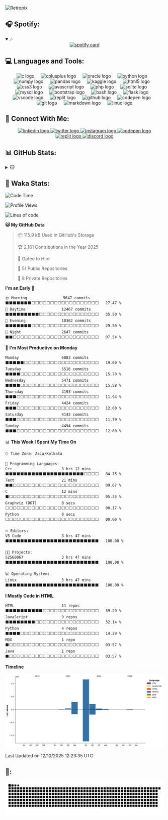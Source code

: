 <p>
    
![Retropix](https://github.com/imsrikant/imsrikant/assets/52560067/eb97bfe4-2c63-4f9a-8b1f-d035cfbb6728)   

</p>
<!-- gpg key test -->

## 🎧 Spotify:
<details open>
    <summary>🎶</summary>
<div align="center">
  <a href="https://open.spotify.com/user/zbbwgd5b5xqg388spshqfy1er"target+"_blank"><img width="320" height="445" src="https://spotify-github-profile.kittinanx.com/api/view?uid=zbbwgd5b5xqg388spshqfy1er&cover_image=true&theme=default&show_offline=false&background_color=121212&interchange=false&bar_color=53b14f&bar_color_cover=true" alt="spotify card"></a>
</div>
</details>
 
 
## 💻 Languages and Tools:
<div align="center">
  <img src="https://cdn.jsdelivr.net/gh/devicons/devicon/icons/c/c-original.svg" height="39" alt="c logo"  />
  <img width="13" />
  <img src="https://cdn.jsdelivr.net/gh/devicons/devicon/icons/cplusplus/cplusplus-original.svg" height="39" alt="cplusplus logo"  />
  <img width="13" />
  <img src="https://cdn.simpleicons.org/oracle/F80000" height="39" alt="oracle logo"  />
  <img width="13" />
  <img src="https://cdn.jsdelivr.net/gh/devicons/devicon/icons/python/python-original.svg" height="39" alt="python logo"  />
  <img width="13" />
  <img src="https://cdn.jsdelivr.net/gh/devicons/devicon/icons/numpy/numpy-original.svg" height="39" alt="numpy logo"  />
  <img width="13" />
  <img src="https://cdn.jsdelivr.net/gh/devicons/devicon/icons/pandas/pandas-original.svg" height="39" alt="pandas logo"  />
  <img width="13" />
  <img src="https://cdn.jsdelivr.net/gh/devicons/devicon/icons/kaggle/kaggle-original.svg" height="39" alt="kaggle logo"  />
  <img width="13" />
  <img src="https://cdn.jsdelivr.net/gh/devicons/devicon/icons/html5/html5-original.svg" height="39" alt="html5 logo"  />
  <img width="13" />
  <img src="https://cdn.jsdelivr.net/gh/devicons/devicon/icons/css3/css3-original.svg" height="39" alt="css3 logo"  />
  <img width="13" />
  <img src="https://cdn.jsdelivr.net/gh/devicons/devicon/icons/javascript/javascript-original.svg" height="39" alt="javascript logo"  />
  <img width="13" />
  <img src="https://cdn.jsdelivr.net/gh/devicons/devicon/icons/php/php-original.svg" height="39" alt="php logo"  />
  <img width="13" />
  <img src="https://cdn.jsdelivr.net/gh/devicons/devicon/icons/sqlite/sqlite-original.svg" height="39" alt="sqlite logo"  />
  <img width="13" />
  <img src="https://cdn.jsdelivr.net/gh/devicons/devicon/icons/mysql/mysql-original.svg" height="39" alt="mysql logo"  />
  <img width="13" />
  <img src="https://cdn.jsdelivr.net/gh/devicons/devicon/icons/bootstrap/bootstrap-original.svg" height="39" alt="bootstrap logo"  />
  <img width="13" />
  <img src="https://cdn.jsdelivr.net/gh/devicons/devicon/icons/bash/bash-original.svg" height="39" alt="bash logo"  />
  <img width="13" />
  <img src="https://cdn.jsdelivr.net/gh/devicons/devicon/icons/flask/flask-original.svg" height="39" alt="flask logo"  />
  <img width="13" />
  <img src="https://cdn.jsdelivr.net/gh/devicons/devicon/icons/vscode/vscode-original.svg" height="39" alt="vscode logo"  />
  <img width="13" />
  <img src="https://skillicons.dev/icons?i=replit" height="39" alt="replit logo"  />
  <img width="13" />
  <img src="https://skillicons.dev/icons?i=github" height="39" alt="github logo"  />
  <img width="13" />
  <img src="https://skillicons.dev/icons?i=codepen" height="39" alt="codepen logo"  />
  <img width="13" />
  <img src="https://cdn.jsdelivr.net/gh/devicons/devicon/icons/git/git-original.svg" height="39" alt="git logo"  />
  <img width="13" />
  <img src="https://skillicons.dev/icons?i=md" height="39" alt="markdown logo"  />
  <img width="13" />
  <img src="https://cdn.jsdelivr.net/gh/devicons/devicon/icons/linux/linux-original.svg" height="39" alt="linux logo"  />
</div>


## 👋 Connect With Me:

<div align="center">
  <a href="https://www.linkedin.com/in/imsrikant" target="_blank">
    <img src="https://cdn.jsdelivr.net/gh/devicons/devicon/icons/linkedin/linkedin-original.svg" width="52" height="40" alt="linkedin logo"  />
  </a>
  <a href="https://twitter.com/xero0kun" target="_blank">
    <img src="https://cdn.jsdelivr.net/gh/devicons/devicon/icons/twitter/twitter-original.svg" width="52" height="40" alt="twitter logo"  />
  </a>
  <a href="https://www.instagram.com/xero0kun/" target="_blank">
    <img src="https://skillicons.dev/icons?i=instagram" width="52" height="40" alt="instagram logo"  />
  </a>
  <a href="https://codepen.io/imsrikant" target="_blank">
    <img src="https://skillicons.dev/icons?i=codepen" width="52" height="40" alt="codepen logo"  />
  </a>
  <a href="https://replit.com/@imsrikant" target="_blank">
   <img src="https://skillicons.dev/icons?i=replit" width="52" height="40" alt="replit logo"  />
   </a>
     <a href="https://discordapp.com/users/958730116836507718" target="_blank">
    <img src="https://cdn.simpleicons.org/discord/5865F2" width="52" height="40" alt="discord logo"  />
  </a>
   
</div>

## 📊 GitHub Stats:

 <details>
    <summary>🐱</summary>
    <table align="center">
  <tr>
    <td>
      <img src="https://github-readme-stats.vercel.app/api?username=imsrikant&theme=radical&hide_border=false&include_all_commits=false&count_private=true&border_radius=20&rank_icon=github&show_icons=true" alt="Github-Stats">
    </td>
    <td>
      <img src="https://github-readme-streak-stats.herokuapp.com/?user=imsrikant&theme=radical&hide_border=false&border_radius=20&card_width=500" alt="Github streak Stats">
    </td>
  </tr>
  <tr>
    <td colspan=2 align=center>
      <img src="https://github-readme-stats.vercel.app/api/top-langs/?username=imsrikant&theme=radical&hide_border=false&include_all_commits=true&count_private=false&layout=compact&border_radius=20" alt="language card">
    </td>
  </tr>
  <tr>
      <td colspan=2>
        <img style="border-radius:20px;" width=1024  src="https://github-readme-activity-graph.vercel.app/graph?username=imsrikant&bg_color=141321&color=a9fef7&point=f8d847&line=fe428e&area=true" alt="activity graph">
      </td>
  </tr>

</table>
</details>


## 🚨 Waka Stats:

<!--START_SECTION:waka-->
![Code Time](http://img.shields.io/badge/Code%20Time-663%20hrs%2050%20mins-blue)

![Profile Views](http://img.shields.io/badge/Profile%20Views-0-blue)

![Lines of code](https://img.shields.io/badge/From%20Hello%20World%20I%27ve%20Written-173.8%20million%20lines%20of%20code-blue)

**🐱 My GitHub Data** 

> 📦 115.9 kB Used in GitHub's Storage 
 > 
> 🏆 2,161 Contributions in the Year 2025
 > 
> 💼 Opted to Hire
 > 
> 📜 51 Public Repositories 
 > 
> 🔑 8 Private Repositories 
 > 
**I'm an Early 🐤** 

```text
🌞 Morning                9647 commits        ⬛⬛⬛⬛⬛⬛⬛⬜⬜⬜⬜⬜⬜⬜⬜⬜⬜⬜⬜⬜⬜⬜⬜⬜⬜   27.47 % 
🌆 Daytime                12467 commits       ⬛⬛⬛⬛⬛⬛⬛⬛⬛⬜⬜⬜⬜⬜⬜⬜⬜⬜⬜⬜⬜⬜⬜⬜⬜   35.50 % 
🌃 Evening                10362 commits       ⬛⬛⬛⬛⬛⬛⬛⬜⬜⬜⬜⬜⬜⬜⬜⬜⬜⬜⬜⬜⬜⬜⬜⬜⬜   29.50 % 
🌙 Night                  2647 commits        ⬛⬛⬜⬜⬜⬜⬜⬜⬜⬜⬜⬜⬜⬜⬜⬜⬜⬜⬜⬜⬜⬜⬜⬜⬜   07.54 % 
```
📅 **I'm Most Productive on Monday** 

```text
Monday                   6883 commits        ⬛⬛⬛⬛⬛⬜⬜⬜⬜⬜⬜⬜⬜⬜⬜⬜⬜⬜⬜⬜⬜⬜⬜⬜⬜   19.60 % 
Tuesday                  5516 commits        ⬛⬛⬛⬛⬜⬜⬜⬜⬜⬜⬜⬜⬜⬜⬜⬜⬜⬜⬜⬜⬜⬜⬜⬜⬜   15.70 % 
Wednesday                5471 commits        ⬛⬛⬛⬛⬜⬜⬜⬜⬜⬜⬜⬜⬜⬜⬜⬜⬜⬜⬜⬜⬜⬜⬜⬜⬜   15.58 % 
Thursday                 4193 commits        ⬛⬛⬛⬜⬜⬜⬜⬜⬜⬜⬜⬜⬜⬜⬜⬜⬜⬜⬜⬜⬜⬜⬜⬜⬜   11.94 % 
Friday                   4424 commits        ⬛⬛⬛⬜⬜⬜⬜⬜⬜⬜⬜⬜⬜⬜⬜⬜⬜⬜⬜⬜⬜⬜⬜⬜⬜   12.60 % 
Saturday                 4142 commits        ⬛⬛⬛⬜⬜⬜⬜⬜⬜⬜⬜⬜⬜⬜⬜⬜⬜⬜⬜⬜⬜⬜⬜⬜⬜   11.79 % 
Sunday                   4494 commits        ⬛⬛⬛⬜⬜⬜⬜⬜⬜⬜⬜⬜⬜⬜⬜⬜⬜⬜⬜⬜⬜⬜⬜⬜⬜   12.80 % 
```


📊 **This Week I Spent My Time On** 

```text
🕑︎ Time Zone: Asia/Kolkata

💬 Programming Languages: 
C++                      3 hrs 12 mins       ⬛⬛⬛⬛⬛⬛⬛⬛⬛⬛⬛⬛⬛⬛⬛⬛⬛⬛⬛⬛⬛⬜⬜⬜⬜   84.75 % 
Text                     21 mins             ⬛⬛⬜⬜⬜⬜⬜⬜⬜⬜⬜⬜⬜⬜⬜⬜⬜⬜⬜⬜⬜⬜⬜⬜⬜   09.67 % 
C                        12 mins             ⬛⬜⬜⬜⬜⬜⬜⬜⬜⬜⬜⬜⬜⬜⬜⬜⬜⬜⬜⬜⬜⬜⬜⬜⬜   05.33 % 
Graphviz (DOT)           0 secs              ⬜⬜⬜⬜⬜⬜⬜⬜⬜⬜⬜⬜⬜⬜⬜⬜⬜⬜⬜⬜⬜⬜⬜⬜⬜   00.17 % 
Python                   0 secs              ⬜⬜⬜⬜⬜⬜⬜⬜⬜⬜⬜⬜⬜⬜⬜⬜⬜⬜⬜⬜⬜⬜⬜⬜⬜   00.06 % 

🔥 Editors: 
VS Code                  3 hrs 47 mins       ⬛⬛⬛⬛⬛⬛⬛⬛⬛⬛⬛⬛⬛⬛⬛⬛⬛⬛⬛⬛⬛⬛⬛⬛⬛   100.00 % 

🐱‍💻 Projects: 
52560067                 3 hrs 47 mins       ⬛⬛⬛⬛⬛⬛⬛⬛⬛⬛⬛⬛⬛⬛⬛⬛⬛⬛⬛⬛⬛⬛⬛⬛⬛   100.00 % 

💻 Operating System: 
Linux                    3 hrs 47 mins       ⬛⬛⬛⬛⬛⬛⬛⬛⬛⬛⬛⬛⬛⬛⬛⬛⬛⬛⬛⬛⬛⬛⬛⬛⬛   100.00 % 
```

**I Mostly Code in HTML** 

```text
HTML                     11 repos            ⬛⬛⬛⬛⬛⬛⬛⬛⬛⬛⬜⬜⬜⬜⬜⬜⬜⬜⬜⬜⬜⬜⬜⬜⬜   39.29 % 
JavaScript               9 repos             ⬛⬛⬛⬛⬛⬛⬛⬛⬜⬜⬜⬜⬜⬜⬜⬜⬜⬜⬜⬜⬜⬜⬜⬜⬜   32.14 % 
Python                   4 repos             ⬛⬛⬛⬛⬜⬜⬜⬜⬜⬜⬜⬜⬜⬜⬜⬜⬜⬜⬜⬜⬜⬜⬜⬜⬜   14.29 % 
MDX                      1 repo              ⬛⬜⬜⬜⬜⬜⬜⬜⬜⬜⬜⬜⬜⬜⬜⬜⬜⬜⬜⬜⬜⬜⬜⬜⬜   03.57 % 
Java                     1 repo              ⬛⬜⬜⬜⬜⬜⬜⬜⬜⬜⬜⬜⬜⬜⬜⬜⬜⬜⬜⬜⬜⬜⬜⬜⬜   03.57 % 
```



**Timeline**

![Lines of Code chart](https://raw.githubusercontent.com/imsrikant/imsrikant/main/assets/bar_graph.png)


 Last Updated on 12/10/2025 12:23:35 UTC
<!--END_SECTION:waka-->

## :snake::
<div align="center">
<picture>
  <img align="center" alt="github-snake" src="https://raw.githubusercontent.com/imsrikant/imsrikant/output/github-contribution-grid-snake-dark.svg" />
</picture>
</div>
<!--
**imsrikant/imsrikant** is a ✨ _special_ ✨ repository because its `README.md` (this file) appears on your GitHub profile.

Here are some ideas to get you started:

- 🔭 I’m currently working on ...
- 🌱 I’m currently learning ...
- 👯 I’m looking to collaborate on ...
- 🤔 I’m looking for help with ...
- 💬 Ask me about ...
- 📫 How to reach me: ...
- 😄 Pronouns: ...
- ⚡ Fun fact: ....
-->
